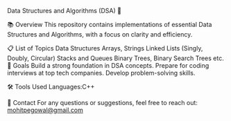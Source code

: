 Data Structures and Algorithms (DSA) 🧩

📚 Overview
This repository contains implementations of essential Data Structures and Algorithms, with a focus on clarity and efficiency. 

📋 List of Topics
Data Structures
Arrays, Strings
Linked Lists (Singly, Doubly, Circular)
Stacks and Queues
Binary Trees, Binary Search Trees
etc.
🎯 Goals
Build a strong foundation in DSA concepts.
Prepare for coding interviews at top tech companies.
Develop problem-solving skills.

🛠 Tools Used
Languages:C++

📧 Contact
For any questions or suggestions, feel free to reach out: mohitpegowal@gmail.com

